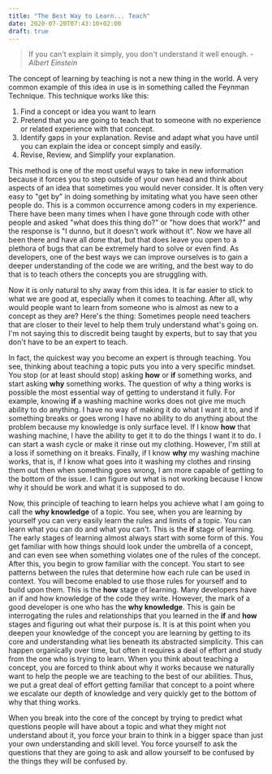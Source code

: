 ```yaml
---
title: "The Best Way to Learn... Teach"
date: 2020-07-20T07:43:10+02:00
draft: true
---
```


> If you can't explain it simply, you don't understand it well enough. - _Albert Einstein_

The concept of learning by teaching is not a new thing in the world. A very common example of this idea in use is in something called the Feynman Technique. This technique works like this:

1. Find a concept or idea you want to learn
2. Pretend that you are going to teach that to someone with no experience or related experience with that concept.
3. Identify gaps in your explanation. Revise and adapt what you have until you can explain the idea or concept simply and easily.
4. Revise, Review, and Simplify your explanation.

This method is one of the most useful ways to take in new information because it forces you to step outside of your own head and think about aspects of an idea that sometimes you would never consider. It is often very easy to "get by" in doing something by imitating what you have seen other people do. This is a common occurrence among coders in my experience. There have been many times when I have gone through code with other people and asked "what does this thing do?" or "how does that work?" and the response is "I dunno, but it doesn't work without it". Now we have all been there and have all done that, but that does leave you open to a plethora of bugs that can be extremely hard to solve or even find. As developers, one of the best ways we can improve ourselves is to gain a deeper understanding of the code we are writing, and the best way to do that is to teach others the concepts you are struggling with.

Now it is only natural to shy away from this idea. It is far easier to stick to what we are good at, especially when it comes to teaching. After all, why would people want to learn from someone who is almost as new to a concept as they are? Here's the thing: Sometimes people need teachers that are closer to their level to help them truly understand what's going on. I'm not saying this to discredit being taught by experts, but to say that you don't have to be an expert to teach.

In fact, the quickest way you become an expert is through teaching. You see, thinking about teaching a topic puts you into a very specific mindset. You stop (or at least should stop) asking **how** or **if** something works, and start asking **why** something works. The question of why a thing works is possible the most essential way of getting to understand it fully. For example, knowing **if** a washing machine works does not give me much ability to do anything. I have no way of making it do what I want it to, and if something breaks or goes wrong I have no ability to do anything about the problem because my knowledge is only surface level. If I know **how** that washing machine, I have the ability to get it to do the things I want it to do. I can start a wash cycle or make it rinse out my clothing. However, I'm still at a loss if something on it breaks. Finally, if I know **why** my washing machine works, that is, if I know what goes into it washing my clothes and rinsing them out then when something goes wrong, I am more capable of getting to the bottom of the issue. I can figure out what is not working because I know why it should be work and what it is supposed to do. 

Now, this principle of teaching to learn helps you achieve what I am going to call the **why knowledge** of a topic. You see, when you are learning by yourself you can very easily learn the rules and limits of a topic. You can learn what you can do and what you can't. This is the **if** stage of learning. The early stages of learning almost always start with some form of this. You get familiar with how things should look under the umbrella of a concept, and can even see when something violates one of the rules of the concept. After this, you begin to grow familiar with the concept. You start to see patterns between the rules that determine how each rule can be used in context. You will become enabled to use those rules for yourself and to build upon them. This is the **how** stage of learning. Many developers have an if and how knowledge of the code they write. However, the mark of a good developer is one who has the **why knowledge**. This is gain be interrogating the rules and relationships that you learned in the **if** and **how** stages and figuring out what their purpose is. It is at this point when you deepen your knowledge of the concept you are learning by getting to its core and understanding what lies beneath its abstracted simplicity. This can happen organically over time, but often it requires a deal of effort and study from the one who is trying to learn. When you think about teaching a concept, you are forced to think about why it works because we naturally want to help the people we are teaching to the best of our abilities. Thus, we put a great deal of effort getting familiar that concept to a point where we escalate our depth of knowledge and very quickly get to the bottom of why that thing works.

When you break into the core of the concept by trying to predict what questions people will have about a topic and what they might not understand about it, you force your brain to think in a bigger space than just your own understanding and skill level. You force yourself to ask the questions that they are going to ask and allow yourself to be confused by the things they will be confused by.